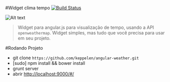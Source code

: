 #Widget clima tempo [![Build Status](https://travis-ci.org/keppelen/angular-weather.svg)](https://travis-ci.org/keppelen/angular-weather)

![Alt text](https://i.cloudup.com/Xi7_Y5FROf-3000x3000.png)

>Widget para angular.js para visualização de tempo, usando a API `openweathermap`. Widget simples, mas tudo que você precisa para usar em seu projeto.

#Rodando Projeto
- git clone `https://github.com/keppelen/angular-weather.git`
- [sudo] npm install && bower install
- grunt server
- abrir [http://localhost:9000/#/](http://localhost:9000/#/)

